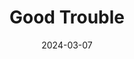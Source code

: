 ---  
layout: startup_page  
title: "Good Trouble"  
id: "goodtrouble.games"  
permalink: "/goodtroublegoodtrouble.games03072024/"  
website: "https://goodtrouble.games/"  
funding_round: "Seed"  
funding_amount: "$1.8M"  
investors: "Skycatcher, Mitch Lasky, 1Up Ventures"  
about: "Good Trouble is a fully-remote game studio developing a groundbreaking next-gen Real-Time Strategy game. Their focus is on creating a fresh and exciting experience that avoids heavy micromanagement, emphasizing clever strategy and unique base-building. The game will feature consistent updates and cross-platform play."  
markets: "Gaming, Real-Time Strategy, Online Games, Video Games"  
hq: "Sacramento, California, United States"  
founded_year: "2020"  
linkedin: "https://www.linkedin.com/company/goodtrouble"  
twitter: "https://twitter.com/OnlyGoodTrouble"  
instagram: ""  
facebook: ""  
crunchbase: "https://www.crunchbase.com/organization/good-trouble"  
pitchbook: "https://pitchbook.com/profiles/company/528110-65"  

date_display: "07-Mar-2024"  
date: "2024-03-07"

# SEO Optimization  
meta_title: "Good Trouble - Seed Funding ($1.8M)"  
meta_description: "Good Trouble, Good Trouble is a fully-remote game studio developing a groundbreaking next-gen Real-Time Strategy game. Their focus is on creating a fresh and exciti..."  
meta_keywords: "Good Trouble, Gaming, Real-Time Strategy, Online Games, Video Games, Seed funding"  
canonical_url: "https://startup.projectstartups.com/goodtroublegoodtrouble.games03072024/"  
---